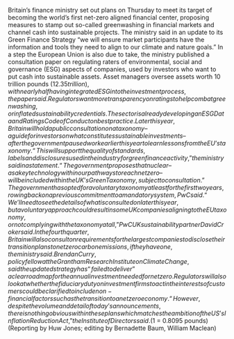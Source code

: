 Britain’s finance ministry set out plans on Thursday to meet its target of becoming the world’s first net-zero aligned financial center, proposing measures to stamp out so-called greenwashing in financial markets and channel cash into sustainable projects.
The ministry said in an update to its Green Finance Strategy “we will ensure market participants have the information and tools they need to align to our climate and nature goals.”
In a step the European Union is also due to take, the ministry published a consultation paper on regulating raters of environmental, social and governance (ESG) aspects of companies, used by investors who want to put cash into sustainable assets.
Asset managers oversee assets worth 10 trillion pounds ($12.35 trillion), with nearly half having integrated ESG into the investment process, the paper said.
Regulators want more transparency on ratings to help combat greenwashing, or inflated sustainability credentials. The sector is already developing an ESG Data and Ratings Code of Conduct on best practice.
Later this year, Britain will hold a public consultation on a taxonomy – a guide for investors on what constitutes sustainable investments – after the government paused work earlier this year to learn lessons from the EU’s taxonomy.
“This will support the quality of standards, labels and disclosures used in the industry for green finance activity,” the ministry said in a statement.
“The government proposes that nuclear – as a key technology within our pathways to reach net zero – will be included within the UK’s Green Taxonomy, subject to consultation.”
The government has opted for a voluntary taxonomy at least for the first two years, rowing back on a previous commitment to a mandatory system, PwC said.
“We’ll need to see the details of what is consulted on later this year, but a voluntary approach could result in some UK companies aligning to the EU taxonomy, or not complying with the taxonomy at all,” PwC UK sustainability partner David Croker said.
In the fourth quarter, Britain will also consult on requirements for the largest companies to disclose their transition plans to net zero carbon emissions, if they have one, the ministry said.
Brendan Curry, policy fellow at the Grantham Research Institute on Climate Change, said the updated strategy has “failed to deliver” a clear roadmap for the annual investment needed for net zero.
Regulators will also look at whether the fiduciary duty on investment firms to act in the interests of customers could be clarified to include non-financial factors such as the transition to a net zero economy.
“However, despite the volume and detail of today’s announcements, there is nothing obvious within these plans which matches the ambition of the US’s Inflation Reduction Act,” the Institute of Directors said.
($1 = 0.8095 pounds)
(Reporting by Huw Jones; editing by Bernadette Baum, William Maclean)